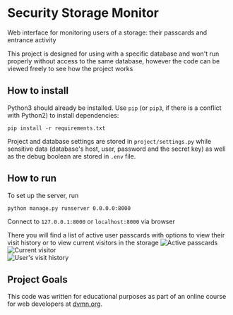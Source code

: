 # Security Storage Monitor

Web interface for monitoring users of a storage: their passcards and entrance activity

This project is designed for using with a specific database and won't run properly without access to the same database, however the code can be viewed freely to see how the project works
## How to install

Python3 should already be installed. 
Use `pip` (or `pip3`, if there is a conflict with Python2) to install dependencies:
```
pip install -r requirements.txt
```
Project and database settings are stored in `project/settings.py` while sensitive data (database's host, user, password and the secret key) as well as the debug boolean are stored in `.env` file.

## How to run

To set up the server, run
```commandline
python manage.py runserver 0.0.0.0:8000
```
Connect to `127.0.0.1:8000` or `localhost:8000` via browser

There you will find a list of active user passcards with options to view their visit history or to view current visitors in the storage
![Active passcards](https://i.imgur.com/Ad0SV01.png "Active passcards")  
![Current visitor](https://i.imgur.com/jml4cel.png "Current visitor")  
![User's visit history](https://i.imgur.com/mStWZui.png "User's visit history")

## Project Goals

This code was written for educational purposes as part of an online course for web developers at [dvmn.org](https://dvmn.org/).